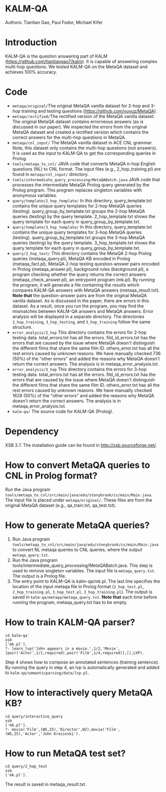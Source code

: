 # KALM-QA
Authors: Tiantian Gao, Paul Fodor, Michael Kifer

# Introduction
KALM-QA is the question answering part of KALM (https://github.com/tiantiangao7/kalm). It is capable of answering complex multi-hop questions. We tested KALM-QA on the MetaQA dataset and achieves 100% accuracy.

# Code

* `metaqa/original/`The original MetaQA vanilla dataset for 2-hop and 3-hop training and testing questions (https://github.com/yuyuz/MetaQA).
* `metaqa/rectified/`The rectified version of the MetaQA vanilla dataset. The original MetaQA dataset contains errorneous answers (as is discussed in our paper). We inspected the errors from the original MetaQA dataset and created a rectified version which contains the  correct answers for the multi-hop questions in MetaQA.
* `metaqa/cnl_input/` The MetaQA vanilla dataset in ACE CNL grammar. Note, this dataset only contains the multi-hop questions (not answers). It is used as the input to KALM-QA to get the corresponding queries in Prolog.
* `tools/metaqa_to_cnl/` JAVA code that converts MetaQA n-hop English questions (NL) to CNL format. The input files (e.g., 2_hop_training.pl) are found in `metaqa/cnl_input/` directory. 
* `tools/intermediate_query_processing/MetaQABatch.java` JAVA code that processes the intermediate MetaQA Prolog query generated by the Prolog program. This program replaces singleton variables with anonymous variables. 
* `query/template/2_hop_template/` In this directory, query_template.txt contains the unique query templates for 2-hop MetaQA queries (testing). query_group_by_template.txt groups the 2-hop MetaQA queries (testing) by the query template. 2_hop_template.txt shows the query template for each query in query_group_by_template.txt.
* `query/template/3_hop_template/` In this directory, query_template.txt contains the unique query templates for 3-hop MetaQA queries (testing). query_group_by_template.txt groups the 3-hop MetaQA queries (testing) by the query template. 3_hop_template.txt shows the query template for each query in query_group_by_template.txt.
* `query/2_hop_test/` This directory contains the MetaQA 2-hop Prolog queries (metaqa_query.pl), MetaQA KB encoded in Prolog (metaqa_fact.pl), MetaQA 2-hop testing question-answer pairs encoded in Prolog (metaqa_answer.pl), background rules (background.pl), a program checking whether the query returns the correct answers (metaqa_check_answer.pl), an entrypoint program (mk.pl). By running the program, it will generate a file containing the results which compares KALM-QA answers with MetaQA answers (metaqa_result.txt). **Note that** the question-answer pairs are from the original MetaQA vanilla dataset. As is discussed in the paper, there are errors in this dataset. As a result, once you run the program, you may find the mismatches between KALM-QA answers and MetaQA answers. Error analysis will be displayed in a separate directory. The directories `2_hop_training`, `3_hop_testing`, and `3_hop_training` follow the same structure.
* `error_analysis/2_hop` This directory contains the errors for 2-hop testing data. total_errors.txt has all the errors. fild_id_errors.txt has the errors that are caused by the issue where MetaQA doesn't distinguish the different films that share the same film ID. others_error.txt has all the rest errors caused by unknown reasons. We have manually checked 736 (50%) of the "other errors" and added the reasons why MetaQA doesn't return the correct answers. The analysis is in metaqa_error_analysis.txt.
* `error_analysis/3_hop` This directory contains the errors for 3-hop testing data. total_errors.txt has all the errors. fild_id_errors.txt has the errors that are caused by the issue where MetaQA doesn't distinguish the different films that share the same film ID. others_error.txt has all the rest errors caused by unknown reasons. We have manually checked 1628 (50%) of the "other errors" and added the reasons why MetaQA doesn't return the correct answers. The analysis is in metaqa_error_analysis.txt.
* `kalm-qa/` The source code for KALM-QA (Prolog).

# Dependency
  XSB 3.7. The installation guide can be found in http://xsb.sourceforge.net/.

# How to convert MetaQA queries to CNL in Prolog format?
Run the Java program ``tools/metaqa_to_cnl/src/main/java/edu/stonybrook/cs/main/Main.java``. The input file is placed under ``metaqa/original/``. These files are from the original MetaQA dataset (e.g., qa_train.txt, qa_test.txt). 

# How to generate MetaQA queries?
1. Run Java program ``tools/metaqa_to_cnl/src/main/java/edu/stonybrook/cs/main/Main.java`` to convert NL metaqa queries to CNL queries, where the output ``metaqa_query.txt``.
2. Run the Java program tools/intermediate_query_processing/MetaQABatch.java. This step is used to remove singleton variables. The input file is ``metaqa_query.txt``. The output is a Prolog file. 
3. The entry point to KALM-QA is kalm-qa/mk.pl. The last line specifies the location of the input metaqa file in Prolog format (`2_hop_test.pl`, `2_hop_training.pl`, `3_hop_test.pl`, `3_hop_training.pl`). The output is saved in `kalm-qa/metaqa/metaqa_query.txt`. **Note that** each time before running the program, metaqa_query.txt has to be empty.

# How to train KALM-QA parser?
```
cd kalm-qa`
xsb
['mk.pl'].
?- learn_lvp('John appears in a movie.',1/2,'Movie',[pair('Actor',1/1,required),pair('Film',1/4,required)],[],LVP).
```
Step 4 shows how to compose an annotated sentences (training sentence). By running the query in step 4, an lvp is automatically generated and added to `kalm-qa/semanticparsing/data/lvp.pl`.

# How to interactively query MetaQA KB?
```
cd query/interactive_query
xsb
['mk.pl'].
?- movie('Film',(W5,I5),'Director',W2),movie('Film',(W5,I5),'Actor','John Krasinski').
```

# How to run MetaQA test set?
```
cd query/2_hop_test
xsb
['mk.pl'].
```
The result is saved in metaqa_result.txt.
